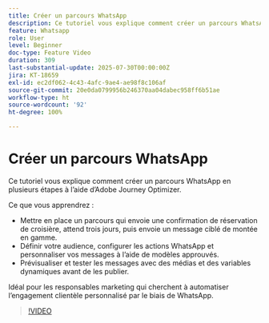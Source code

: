```yaml
---
title: Créer un parcours WhatsApp
description: Ce tutoriel vous explique comment créer un parcours WhatsApp en plusieurs étapes à l’aide d’Adobe Journey Optimizer.
feature: Whatsapp
role: User
level: Beginner
doc-type: Feature Video
duration: 309
last-substantial-update: 2025-07-30T00:00:00Z
jira: KT-18659
exl-id: ec2df062-4c43-4afc-9ae4-ae98f8c106af
source-git-commit: 20e0da0799956b246370aa04dabec958ff6b51ae
workflow-type: ht
source-wordcount: '92'
ht-degree: 100%

---
```


# Créer un parcours WhatsApp

Ce tutoriel vous explique comment créer un parcours WhatsApp en plusieurs étapes à l’aide d’Adobe Journey Optimizer.

Ce que vous apprendrez :

* Mettre en place un parcours qui envoie une confirmation de réservation de croisière, attend trois jours, puis envoie un message ciblé de montée en gamme.
* Définir votre audience, configurer les actions WhatsApp et personnaliser vos messages à l’aide de modèles approuvés.
* Prévisualiser et tester les messages avec des médias et des variables dynamiques avant de les publier.

Idéal pour les responsables marketing qui cherchent à automatiser l’engagement clientèle personnalisé par le biais de WhatsApp.

>[!VIDEO](https://video.tv.adobe.com/v/3470284/?learn=on&enablevpops&captions=fre_fr)
